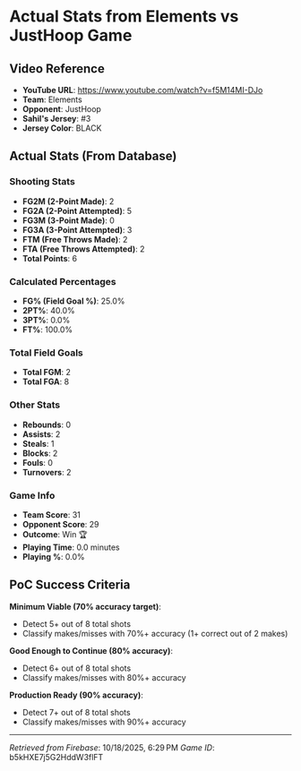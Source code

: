 # Actual Stats from Elements vs JustHoop Game

## Video Reference
- **YouTube URL**: https://www.youtube.com/watch?v=f5M14MI-DJo
- **Team**: Elements
- **Opponent**: JustHoop
- **Sahil's Jersey**: #3
- **Jersey Color**: BLACK

## Actual Stats (From Database)

### Shooting Stats
- **FG2M (2-Point Made)**: 2
- **FG2A (2-Point Attempted)**: 5
- **FG3M (3-Point Made)**: 0
- **FG3A (3-Point Attempted)**: 3
- **FTM (Free Throws Made)**: 2
- **FTA (Free Throws Attempted)**: 2
- **Total Points**: 6

### Calculated Percentages
- **FG% (Field Goal %)**: 25.0%
- **2PT%**: 40.0%
- **3PT%**: 0.0%
- **FT%**: 100.0%

### Total Field Goals
- **Total FGM**: 2
- **Total FGA**: 8

### Other Stats
- **Rebounds**: 0
- **Assists**: 2
- **Steals**: 1
- **Blocks**: 2
- **Fouls**: 0
- **Turnovers**: 2

### Game Info
- **Team Score**: 31
- **Opponent Score**: 29
- **Outcome**: Win 🏆
- **Playing Time**: 0.0 minutes
- **Playing %**: 0.0%

## PoC Success Criteria

**Minimum Viable (70% accuracy target)**:
- Detect 5+ out of 8 total shots
- Classify makes/misses with 70%+ accuracy (1+ correct out of 2 makes)

**Good Enough to Continue (80% accuracy)**:
- Detect 6+ out of 8 total shots
- Classify makes/misses with 80%+ accuracy

**Production Ready (90% accuracy)**:
- Detect 7+ out of 8 total shots
- Classify makes/misses with 90%+ accuracy

---

*Retrieved from Firebase*: 10/18/2025, 6:29 PM
*Game ID*: b5kHXE7j5G2HddW3flFT